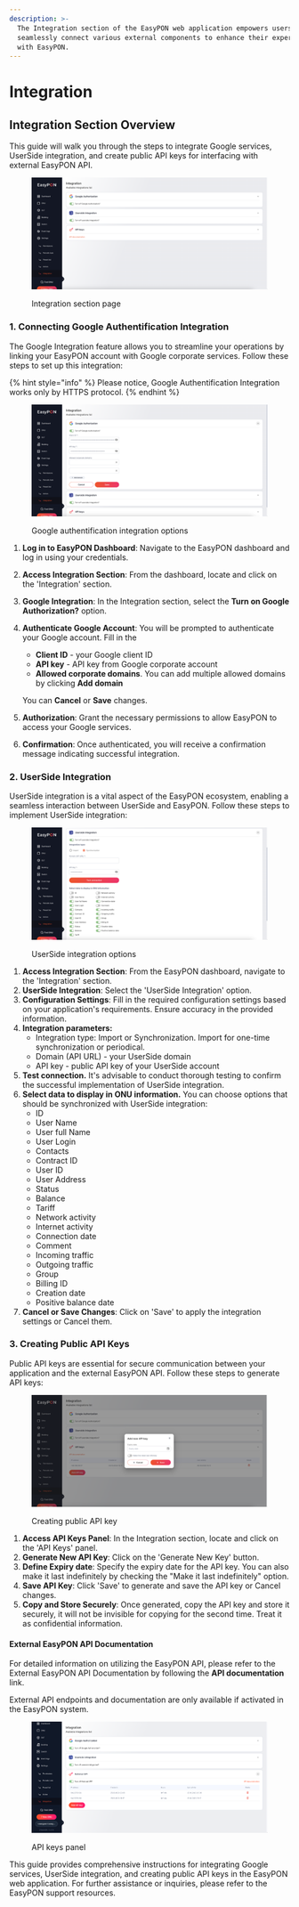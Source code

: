 ```yaml
---
description: >-
  The Integration section of the EasyPON web application empowers users to
  seamlessly connect various external components to enhance their experience
  with EasyPON.
---
```


# Integration

## **Integration Section Overview**

This guide will walk you through the steps to integrate Google services, UserSide integration, and create public API keys for interfacing with external EasyPON API.

<figure><img src="../.gitbook/assets/Screenshot 2023-10-04 at 12.30.29.png" alt=""><figcaption><p>Integration section page</p></figcaption></figure>

### **1. Connecting Google Authentification Integration**

The Google Integration feature allows you to streamline your operations by linking your EasyPON account with Google corporate services. Follow these steps to set up this integration:

{% hint style="info" %}
Please notice, Google Authentification Integration works only by HTTPS protocol.
{% endhint %}

<figure><img src="../.gitbook/assets/Screenshot 2023-10-04 at 12.30.35.png" alt=""><figcaption><p>Google authentification integration options</p></figcaption></figure>

1. **Log in to EasyPON Dashboard**: Navigate to the EasyPON dashboard and log in using your credentials.
2. **Access Integration Section**: From the dashboard, locate and click on the 'Integration' section.
3. **Google Integration**: In the Integration section, select the **Turn on Google Authorization?** option.
4.  **Authenticate Google Account**: You will be prompted to authenticate your Google account. Fill in the

    * **Client ID** - your Google client ID
    * **API key** - API key from Google corporate account
    * **Allowed corporate domains**. You can add multiple allowed domains by clicking  **Add domain**

    You can **Cancel** or **Save** changes.
5. **Authorization**: Grant the necessary permissions to allow EasyPON to access your Google services.
6. **Confirmation**: Once authenticated, you will receive a confirmation message indicating successful integration.

### **2. UserSide Integration**

UserSide integration is a vital aspect of the EasyPON ecosystem, enabling a seamless interaction between UserSide and EasyPON. Follow these steps to implement UserSide integration:

<figure><img src="../.gitbook/assets/Screenshot 2023-10-04 at 12.30.54.png" alt=""><figcaption><p>UserSide integration options</p></figcaption></figure>

1. **Access Integration Section**: From the EasyPON dashboard, navigate to the 'Integration' section.
2. **UserSide Integration**: Select the 'UserSide Integration' option.
3. **Configuration Settings**: Fill in the required configuration settings based on your application's requirements. Ensure accuracy in the provided information.
4. **Integration parameters:**
   * Integration type: Import or Synchronization. Import for one-time synchronization or periodical.&#x20;
   * Domain (API URL)  - your UserSide domain
   * API key - public API key of your UserSide account
5. **Test connection.** It's advisable to conduct thorough testing to confirm the successful implementation of UserSide integration.
6. **Select data to display in ONU information.** You can choose options that should be synchronized with UserSide integration:
   * ID
   * User Name
   * User full Name
   * User Login
   * Contacts
   * Contract ID
   * User ID
   * User Address
   * Status
   * Balance
   * Tariff
   * Network activity
   * Internet activity
   * Connection date
   * Comment
   * Incoming traffic
   * Outgoing traffic
   * Group
   * Billing ID
   * Creation date
   * Positive balance date
7. **Cancel or Save Changes**: Click on 'Save' to apply the integration settings or Cancel them.

### **3. Creating Public API Keys**

Public API keys are essential for secure communication between your application and the external EasyPON API. Follow these steps to generate API keys:

<figure><img src="../.gitbook/assets/Screenshot 2023-10-04 at 12.31.14.png" alt=""><figcaption><p>Creating public API key</p></figcaption></figure>

1. **Access API Keys Panel**: In the Integration section, locate and click on the 'API Keys' panel.
2. **Generate New API Key**: Click on the 'Generate New Key' button.
3. **Define Expiry date**: Specify the expiry date for the API key. You can also make it last indefinitely by checking the "Make it last indefinitely" option.
4. **Save API Key**: Click 'Save' to generate and save the API key or Cancel changes.
5. **Copy and Store Securely**: Once generated, copy the API key and store it securely, it will not be invisible for copying for the second time. Treat it as confidential information.

#### **External EasyPON API Documentation**

For detailed information on utilizing the EasyPON API, please refer to the External EasyPON API Documentation by following the **API documentation** link.

External API endpoints and documentation are only available if activated in the EasyPON system.

<figure><img src="../.gitbook/assets/Screenshot 2023-11-22 at 22.37.56.png" alt=""><figcaption><p>API keys panel</p></figcaption></figure>

This guide provides comprehensive instructions for integrating Google services, UserSide integration, and creating public API keys in the EasyPON web application. For further assistance or inquiries, please refer to the EasyPON support resources.
